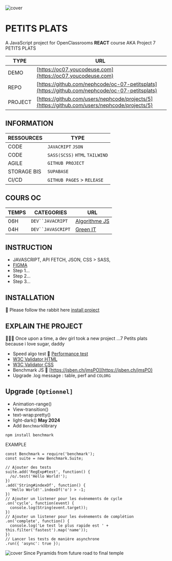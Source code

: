 ![cover](https://kpkfzczpavanzocxzyta.supabase.co/storage/v1/object/public/oc-react/readme-header-oc-react-07.png)

<!-- ∵ ƸӜƷ ∴∵ ƸӜƷ ∴∵ ƸӜƷ ∴∵ ƸӜƷ ∴∵ ƸӜƷ ∴∵ ƸӜƷ ∴∵ ƸӜƷ ∴∵ ƸӜƷ ∴∵ ƸӜƷ ∴∵ ƸӜƷ ∴∵ ƸӜƷ ∴∵ ƸӜƷ ∴ -->
<!-- ∵ ƸӜƷ ∴∵ ƸӜƷ ∴∵ ƸӜƷ ∴∵ ƸӜƷ ∴∵∴∵  ∵ NPƸӜƷL1M ∴ ∴∵∴∵ ƸӜƷ ∴∵ ƸӜƷ ∴∵ ƸӜƷ ∴∵ ƸӜƷ ∴∵ ƸӜƷ ∴ -->
<!-- ∵ ƸӜƷ ∴∵ ƸӜƷ ∴∵ ƸӜƷ ∴∵ ƸӜƷ ∴∵ ƸӜƷ ∴∵ ƸӜƷ ∴∵ ƸӜƷ ∴∵ ƸӜƷ ∴∵ ƸӜƷ ∴∵ ƸӜƷ ∴∵ ƸӜƷ ∴∵ ƸӜƷ ∴ -->

# PETITS PLATS

A JavaScript project for OpenClassrooms **REACT** course AKA Project 7 PETITS PLATS

| TYPE    | URL                                                                                            |
| ------- | ---------------------------------------------------------------------------------------------- |
| DEMO    | [https://oc07.youcodeuse.com](https://oc07.youcodeuse.com)                                     |
| REPO    | [https://github.com/nephcode/oc-07-petitsplats](https://github.com/nephcode/oc-07-petitsplats) |
| PROJECT | [https://github.com/users/nephcode/projects/5](https://github.com/users/nephcode/projects/5)   |

## INFORMATION

| RESSOURCES  | TYPE                           |
| ----------- | ------------------------------ |
| CODE        | `JAVACRIPT` `JSON`             |
| CODE        | `SASS(SCSS)` `HTML` `TAILWIND` |
| AGILE       | `GITHUB PROJECT`               |
| STORAGE BIS | `SUPABASE`                     |
| CI/CD       | `GITHUB PAGES` > `RELEASE`     |

## COURS OC

| TEMPS | CATEGORIES          | URL                                                                                                                 |
| ----- | ------------------- | ------------------------------------------------------------------------------------------------------------------- |
| 06H   | ` DEV``JAVACRIPT `  | [Algorithme JS](https://openclassrooms.com/fr/courses/7527306-decouvrez-le-fonctionnement-des-algorithmes)          |
| 04H   | ` DEV``JAVASCRIPT ` | [Green IT](https://openclassrooms.com/fr/courses/6227476-appliquez-les-principes-du-green-it-dans-votre-entreprise) |

## INSTRUCTION

- JAVASCRIPT, API FETCH, JSON, CSS > SASS,
- [FIGMA](https://www.figma.com/file/LY5VQTAqnrAf0bWObOBrt8/Les-petits-plats---Maquette-2.0?node-id=92376%3A547&mode=dev)
- Step 1...
- Step 2...
- Step 3...

## INSTALLATION

🐇 Please follow the rabbit here [install project](install.md)

## EXPLAIN THE PROJECT

👩🏼‍💻 Once upon a time, a dev girl took a new project ...7 Petits plats because i love sugar, daddy

- Speed algo test 🐢  [Performance test](fonctionnel.md)
- [W3C Validator HTML](https://validator.w3.org/nu/?doc=https%3A%2F%2Foc07.youcodeuse.com%2F)
- [W3C Validator CSS](https://jigsaw.w3.org/css-validator/validator?uri=oc07.youcodeuse.com%2Fassets%2Findex-CvhUzz6K.css&profile=css3svg&usermedium=all&warning=1&vextwarning=&lang=fr) 
- Benchmark JS 🚀 [https://jsben.ch/jmsPO](https://jsben.ch/jmsPO)
- Upgrade .log message : table, perf and `COLORG`


## Upgrade `[Optionnel]`

- Animation-range()
- View-transition()
- text-wrap:pretty()
- light-dark() **May 2024**
- Add `Benchmark`library 

````
npm install benchmark
````

EXAMPLE 
````
const Benchmark = require('benchmark');
const suite = new Benchmark.Suite;

// Ajouter des tests
suite.add('RegExp#test', function() {
  /o/.test('Hello World!');
})
.add('String#indexOf', function() {
  'Hello World!'.indexOf('o') > -1;
})
// Ajouter un listener pour les événements de cycle
.on('cycle', function(event) {
  console.log(String(event.target));
})
// Ajouter un listener pour les événements de complétion
.on('complete', function() {
  console.log('Le test le plus rapide est ' + this.filter('fastest').map('name'));
})
// Lancer les tests de manière asynchrone
.run({ 'async': true });
````

![cover](https://kpkfzczpavanzocxzyta.supabase.co/storage/v1/object/public/nephcode-public/githubReadmeSkills.png)
Since Pyramids from future road to final temple

<!-- ∵ ƸӜƷ ∴∵ ƸӜƷ ∴∵ ƸӜƷ ∴∵ ƸӜƷ ∴∵∴∵  ∵ NPƸӜƷL1M ∴ ∴∵∴∵ ƸӜƷ ∴∵ ƸӜƷ ∴∵ ƸӜƷ ∴∵ ƸӜƷ ∴∵ ƸӜƷ ∴ -->
